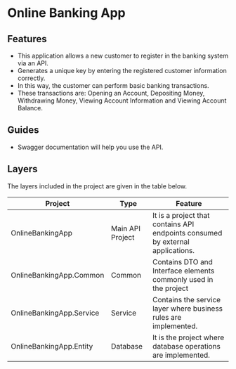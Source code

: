 # Online Banking App


## Features

- This application allows a new customer to register in the banking system via an API.
- Generates a unique key by entering the registered customer information correctly.
- In this way, the customer can perform basic banking transactions.
- These transactions are: Opening an Account, Depositing Money, Withdrawing Money, Viewing Account Information and Viewing Account Balance.

## Guides
- Swagger documentation will help you use the API.

## Layers

The layers included in the project are given in the table below.

| Project  | Type | Feature|
| ------------- | ------------- | -------------|
| OnlineBankingApp  | Main API Project  | It is a project that contains API endpoints consumed by external applications.
| OnlineBankingApp.Common  | Common  | Contains DTO and Interface elements commonly used in the project
| OnlineBankingApp.Service  | Service  | Contains the service layer where business rules are implemented.
| OnlineBankingApp.Entity  | Database  | It is the project where database operations are implemented.
